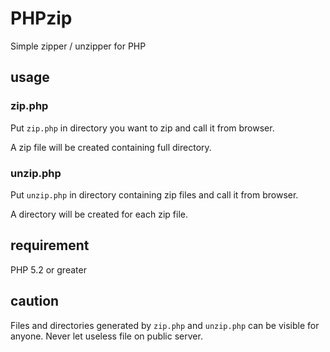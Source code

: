 # PHPzip

Simple zipper / unzipper for PHP

## usage

### zip.php

Put ```zip.php``` in directory you want to zip and call it from browser.

A zip file will be created containing full directory.

### unzip.php

Put ```unzip.php``` in directory containing zip files and call it from browser.

A directory will be created for each zip file.

## requirement

PHP 5.2 or greater

## caution

Files and directories generated by ```zip.php``` and ```unzip.php``` can be visible for anyone. Never let useless file on public server.